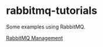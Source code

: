 # rabbitmq-tutorials

Some examples using RabbitMQ.

[RabbitMQ Management](http://localhost:15672/)
